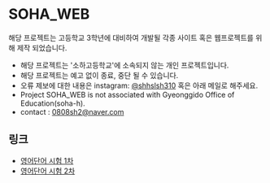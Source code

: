 # SOHA_WEB
해당 프로젝트는 고등학교 3학년에 대비하여 개발될 각종 사이트 혹은 웹프로젝트를 위해 제작 되었습니다. 

* 해당 프로젝트는 '소하고등학교'에 소속되지 않는 개인 프로젝트입니다.
* 해당 프로젝트는 예고 없이 종료, 중단 될 수 있습니다.
* 오류 제보에 대한 내용은 instagram: [@shhslsh310](https://www.instagram.com/shhslsh310/) 혹은 아래 메일로 해주세요.
* Project SOHA_WEB is not associated with Gyeonggido Office of Education(soha-h).
* contact : 0808sh2@naver.com
## 링크
- [영어단어 시험 1차](https://acb0808.github.io/sohaWeb/english1/test.html)
- [영어단어 시험 2차](https://acb0808.github.io/sohaWeb/english2/test.html)